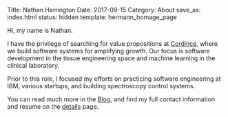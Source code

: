Title: Nathan Harrington
Date: 2017-09-15
Category: About
save_as: index.html
status: hidden
template: hermann_homage_page

Hi, my name is Nathan. 

I have the privilege of searching for value
propositions at [Cordince](http://www.cordince.com),
where we build software systems for amplifying growth. Our focus is
software development in the tissue engineering space and machine
learning in the clinical laboratory.


Prior to this role, I focused my efforts on practicing software
engineering at IBM, various startups, and building spectroscopy
control systems. 


You can read much more in the [Blog](/category/articles.html), and find
my full contact information and resume on the [details](/pages/about.html)
page.

